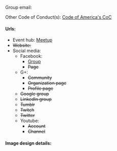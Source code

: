 Group email: 

Other Code of Conduct(s): [Code of America's CoC](https://github.com/codeforamerica/codeofconduct) 

#### Urls:
  - Event hub: [Meetup](https://www.meetup.com/Code-for-Muskogee/)
  - ~~Website:~~ 
  - Social media:
    - Facebook:
      - [Group](https://www.facebook.com/events/901724239980699/)
      - ~~Page~~
    - G+:
      - ~~Community~~
      - ~~Organization page~~
      - ~~Profile page~~
    - ~~Google group~~
    - ~~LinkedIn group~~
    - ~~Tumblr~~
    - ~~Twitch~~
    - ~~Twitter~~
    - Youtube:
      - ~~Account~~
      - ~~Channel~~

#### Image design details: